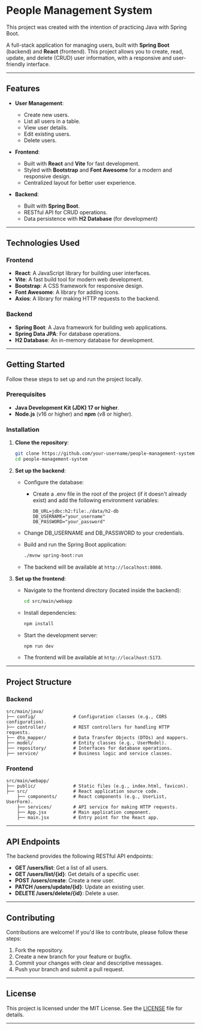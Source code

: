 # People Management System

This project was created with the intention of practicing Java with Spring Boot.

A full-stack application for managing users, built with **Spring Boot** (backend) and **React** (frontend). This project allows you to create, read, update, and delete (CRUD) user information, with a responsive and user-friendly interface.

---

## Features

- **User Management**:
  - Create new users.
  - List all users in a table.
  - View user details.
  - Edit existing users.
  - Delete users.

- **Frontend**:
  - Built with **React** and **Vite** for fast development.
  - Styled with **Bootstrap** and **Font Awesome** for a modern and responsive design.
  - Centralized layout for better user experience.

- **Backend**:
  - Built with **Spring Boot**.
  - RESTful API for CRUD operations.
  - Data persistence with **H2 Database** (for development)

---

## Technologies Used

### Frontend
- **React**: A JavaScript library for building user interfaces.
- **Vite**: A fast build tool for modern web development.
- **Bootstrap**: A CSS framework for responsive design.
- **Font Awesome**: A library for adding icons.
- **Axios**: A library for making HTTP requests to the backend.

### Backend
- **Spring Boot**: A Java framework for building web applications.
- **Spring Data JPA**: For database operations.
- **H2 Database**: An in-memory database for development.

---

## Getting Started

Follow these steps to set up and run the project locally.

### Prerequisites

- **Java Development Kit (JDK) 17 or higher**.
- **Node.js** (v16 or higher) and **npm** (v8 or higher).

### Installation

1. **Clone the repository**:
   ```bash
   git clone https://github.com/your-username/people-management-system.git
   cd people-management-system

2. **Set up the backend**:
   - Configure the database:
     - Create a .env file in the root of the project (if it doesn't already exist) and add the following environment variables:
       ```properties
       DB_URL=jdbc:h2:file:./data/h2-db
       DB_USERNAME="your_username"
       DB_PASSWORD="your_password"
       ```
    - Change DB_USERNAME and DB_PASSWORD to your credentials.
       
   - Build and run the Spring Boot application:
     ```bash
     ./mvnw spring-boot:run
     ```
   - The backend will be available at `http://localhost:8080`.

3. **Set up the frontend**:
   - Navigate to the frontend directory (located inside the backend):
     ```bash
     cd src/main/webapp
     ```
   - Install dependencies:
     ```bash
     npm install
     ```
   - Start the development server:
     ```bash
     npm run dev
     ```
   - The frontend will be available at `http://localhost:5173`.

---

## Project Structure

### Backend
```
src/main/java/
├── config/              # Configuration classes (e.g., CORS configuration).
├── controller/          # REST controllers for handling HTTP requests.
├── dto_mapper/          # Data Transfer Objects (DTOs) and mappers.
├── model/               # Entity classes (e.g., UserModel).
├── repository/          # Interfaces for database operations.
├── service/             # Business logic and service classes.
```

### Frontend
```
src/main/webapp/
├── public/              # Static files (e.g., index.html, favicon).
├── src/                 # React application source code.
    ├── components/      # React components (e.g., UserList, UserForm).
    ├── services/        # API service for making HTTP requests.
    ├── App.jsx          # Main application component.
    ├── main.jsx         # Entry point for the React app.
```

---

## API Endpoints

The backend provides the following RESTful API endpoints:

- **GET /users/list**: Get a list of all users.
- **GET /users/list/{id}**: Get details of a specific user.
- **POST /users/create**: Create a new user.
- **PATCH /users/update/{id}**: Update an existing user.
- **DELETE /users/delete/{id}**: Delete a user.

---

## Contributing

Contributions are welcome! If you'd like to contribute, please follow these steps:

1. Fork the repository.
2. Create a new branch for your feature or bugfix.
3. Commit your changes with clear and descriptive messages.
4. Push your branch and submit a pull request.

---

## License

This project is licensed under the MIT License. See the [LICENSE](LICENSE) file for details.

---
